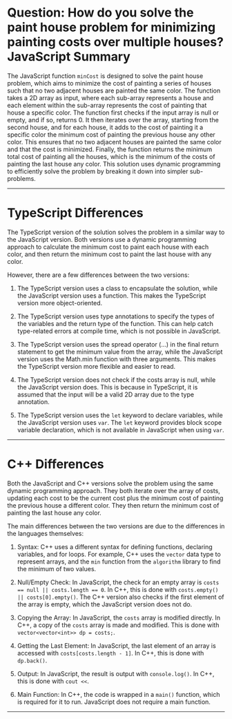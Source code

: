# Question: How do you solve the paint house problem for minimizing painting costs over multiple houses? JavaScript Summary

The JavaScript function `minCost` is designed to solve the paint house problem, which aims to minimize the cost of painting a series of houses such that no two adjacent houses are painted the same color. The function takes a 2D array as input, where each sub-array represents a house and each element within the sub-array represents the cost of painting that house a specific color. The function first checks if the input array is null or empty, and if so, returns 0. It then iterates over the array, starting from the second house, and for each house, it adds to the cost of painting it a specific color the minimum cost of painting the previous house any other color. This ensures that no two adjacent houses are painted the same color and that the cost is minimized. Finally, the function returns the minimum total cost of painting all the houses, which is the minimum of the costs of painting the last house any color. This solution uses dynamic programming to efficiently solve the problem by breaking it down into simpler sub-problems.

---

# TypeScript Differences

The TypeScript version of the solution solves the problem in a similar way to the JavaScript version. Both versions use a dynamic programming approach to calculate the minimum cost to paint each house with each color, and then return the minimum cost to paint the last house with any color.

However, there are a few differences between the two versions:

1. The TypeScript version uses a class to encapsulate the solution, while the JavaScript version uses a function. This makes the TypeScript version more object-oriented.

2. The TypeScript version uses type annotations to specify the types of the variables and the return type of the function. This can help catch type-related errors at compile time, which is not possible in JavaScript.

3. The TypeScript version uses the spread operator (...) in the final return statement to get the minimum value from the array, while the JavaScript version uses the Math.min function with three arguments. This makes the TypeScript version more flexible and easier to read.

4. The TypeScript version does not check if the costs array is null, while the JavaScript version does. This is because in TypeScript, it is assumed that the input will be a valid 2D array due to the type annotation.

5. The TypeScript version uses the `let` keyword to declare variables, while the JavaScript version uses `var`. The `let` keyword provides block scope variable declaration, which is not available in JavaScript when using `var`.

---

# C++ Differences

Both the JavaScript and C++ versions solve the problem using the same dynamic programming approach. They both iterate over the array of costs, updating each cost to be the current cost plus the minimum cost of painting the previous house a different color. They then return the minimum cost of painting the last house any color.

The main differences between the two versions are due to the differences in the languages themselves:

1. Syntax: C++ uses a different syntax for defining functions, declaring variables, and for loops. For example, C++ uses the `vector` data type to represent arrays, and the `min` function from the `algorithm` library to find the minimum of two values.

2. Null/Empty Check: In JavaScript, the check for an empty array is `costs == null || costs.length == 0`. In C++, this is done with `costs.empty() || costs[0].empty()`. The C++ version also checks if the first element of the array is empty, which the JavaScript version does not do.

3. Copying the Array: In JavaScript, the `costs` array is modified directly. In C++, a copy of the `costs` array is made and modified. This is done with `vector<vector<int>> dp = costs;`.

4. Getting the Last Element: In JavaScript, the last element of an array is accessed with `costs[costs.length - 1]`. In C++, this is done with `dp.back()`.

5. Output: In JavaScript, the result is output with `console.log()`. In C++, this is done with `cout <<`.

6. Main Function: In C++, the code is wrapped in a `main()` function, which is required for it to run. JavaScript does not require a main function.

---
